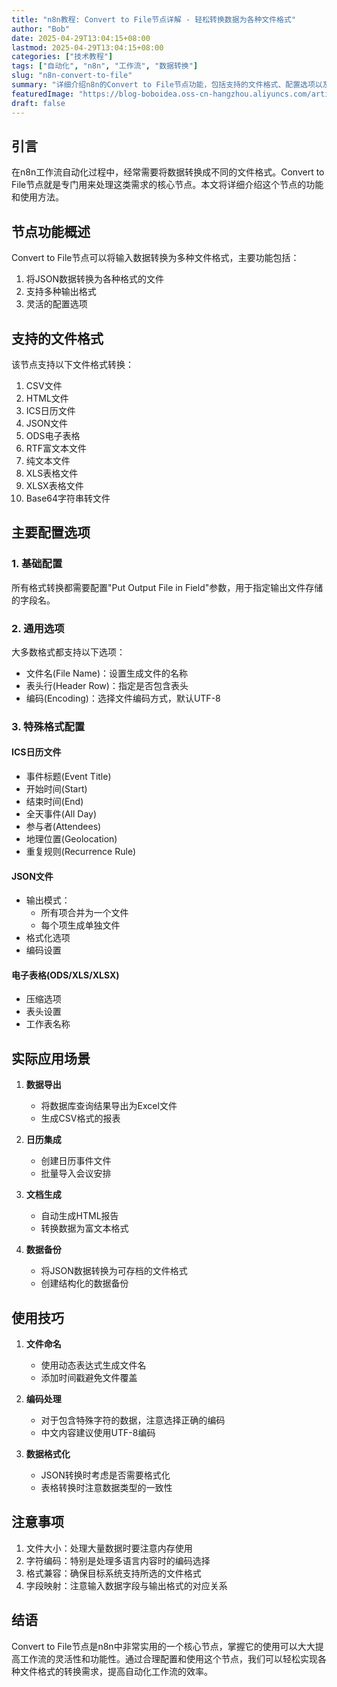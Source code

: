 ```yaml
---
title: "n8n教程: Convert to File节点详解 - 轻松转换数据为各种文件格式"
author: "Bob"
date: 2025-04-29T13:04:15+08:00
lastmod: 2025-04-29T13:04:15+08:00
categories: ["技术教程"]
tags: ["自动化", "n8n", "工作流", "数据转换"]
slug: "n8n-convert-to-file"
summary: "详细介绍n8n的Convert to File节点功能，包括支持的文件格式、配置选项以及实际应用场景，帮助您更好地处理文件转换任务。"
featuredImage: "https://blog-boboidea.oss-cn-hangzhou.aliyuncs.com/article/img/posts/auto/article (39).jpg"
draft: false
---
```


## 引言

在n8n工作流自动化过程中，经常需要将数据转换成不同的文件格式。Convert to File节点就是专门用来处理这类需求的核心节点。本文将详细介绍这个节点的功能和使用方法。

## 节点功能概述

Convert to File节点可以将输入数据转换为多种文件格式，主要功能包括：

1. 将JSON数据转换为各种格式的文件
2. 支持多种输出格式
3. 灵活的配置选项

## 支持的文件格式

该节点支持以下文件格式转换：

1. CSV文件
2. HTML文件
3. ICS日历文件
4. JSON文件
5. ODS电子表格
6. RTF富文本文件
7. 纯文本文件
8. XLS表格文件
9. XLSX表格文件
10. Base64字符串转文件

## 主要配置选项

### 1. 基础配置

所有格式转换都需要配置"Put Output File in Field"参数，用于指定输出文件存储的字段名。

### 2. 通用选项

大多数格式都支持以下选项：

- 文件名(File Name)：设置生成文件的名称
- 表头行(Header Row)：指定是否包含表头
- 编码(Encoding)：选择文件编码方式，默认UTF-8

### 3. 特殊格式配置

#### ICS日历文件
- 事件标题(Event Title)
- 开始时间(Start)
- 结束时间(End)
- 全天事件(All Day)
- 参与者(Attendees)
- 地理位置(Geolocation)
- 重复规则(Recurrence Rule)

#### JSON文件
- 输出模式：
  - 所有项合并为一个文件
  - 每个项生成单独文件
- 格式化选项
- 编码设置

#### 电子表格(ODS/XLS/XLSX)
- 压缩选项
- 表头设置
- 工作表名称

## 实际应用场景

1. **数据导出**
   - 将数据库查询结果导出为Excel文件
   - 生成CSV格式的报表

2. **日历集成**
   - 创建日历事件文件
   - 批量导入会议安排

3. **文档生成**
   - 自动生成HTML报告
   - 转换数据为富文本格式

4. **数据备份**
   - 将JSON数据转换为可存档的文件格式
   - 创建结构化的数据备份

## 使用技巧

1. **文件命名**
   - 使用动态表达式生成文件名
   - 添加时间戳避免文件覆盖

2. **编码处理**
   - 对于包含特殊字符的数据，注意选择正确的编码
   - 中文内容建议使用UTF-8编码

3. **数据格式化**
   - JSON转换时考虑是否需要格式化
   - 表格转换时注意数据类型的一致性

## 注意事项

1. 文件大小：处理大量数据时要注意内存使用
2. 字符编码：特别是处理多语言内容时的编码选择
3. 格式兼容：确保目标系统支持所选的文件格式
4. 字段映射：注意输入数据字段与输出格式的对应关系

## 结语

Convert to File节点是n8n中非常实用的一个核心节点，掌握它的使用可以大大提高工作流的灵活性和功能性。通过合理配置和使用这个节点，我们可以轻松实现各种文件格式的转换需求，提高自动化工作流的效率。 